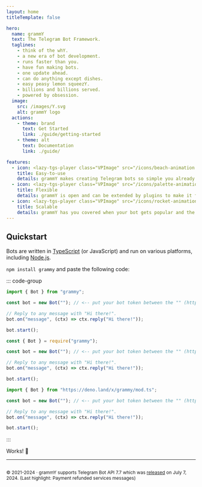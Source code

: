 ```yaml
---
layout: home
titleTemplate: false

hero:
  name: grammY
  text: The Telegram Bot Framework.
  taglines: 
    - think of the whY.
    - a new era of bot development.
    - runs faster than you.
    - have fun making bots.
    - one update ahead.
    - can do anything except dishes.
    - easy peasy lemon squeezY.
    - billions and billions served.
    - powered by obsession.
  image:
    src: /images/Y.svg
    alt: grammY logo
  actions:
    - theme: brand
      text: Get Started
      link: ./guide/getting-started
    - theme: alt
      text: Documentation
      link: ./guide/

features:
  - icon: <lazy-tgs-player class="VPImage" src="/icons/beach-animation.tgs"><img src="/icons/beach.svg" alt="beach animation"></lazy-tgs-player>
    title: Easy-to-use
    details: grammY makes creating Telegram bots so simple you already know how to do it.
  - icon: <lazy-tgs-player class="VPImage" src="/icons/palette-animation.tgs"><img src="/icons/palette.svg" alt="palette animation"></lazy-tgs-player>
    title: Flexible
    details: grammY is open and can be extended by plugins to make it fit exactly your needs.
  - icon: <lazy-tgs-player class="VPImage" src="/icons/rocket-animation.tgs"><img src="/icons/rocket.svg" alt="rocket animation"></lazy-tgs-player>
    title: Scalable
    details: grammY has you covered when your bot gets popular and the traffic increases.
---
```


<!-- markdownlint-disable no-inline-html -->

## Quickstart

Bots are written in [TypeScript](https://www.typescriptlang.org) (or JavaScript) and run on various platforms, including [Node.js](https://nodejs.org).

`npm install grammy` and paste the following code:

::: code-group

```ts [TypeScript]
import { Bot } from "grammy";

const bot = new Bot(""); // <-- put your bot token between the "" (https://t.me/BotFather)

// Reply to any message with "Hi there!".
bot.on("message", (ctx) => ctx.reply("Hi there!"));

bot.start();
```

```js [JavaScript]
const { Bot } = require("grammy");

const bot = new Bot(""); // <-- put your bot token between the "" (https://t.me/BotFather)

// Reply to any message with "Hi there!".
bot.on("message", (ctx) => ctx.reply("Hi there!"));

bot.start();
```

```ts [Deno]
import { Bot } from "https://deno.land/x/grammy/mod.ts";

const bot = new Bot(""); // <-- put your bot token between the "" (https://t.me/BotFather)

// Reply to any message with "Hi there!".
bot.on("message", (ctx) => ctx.reply("Hi there!"));

bot.start();
```

:::

Works! :tada:

<footer id="home-footer">

---

<ClientOnly>
  <ThankYou :s="[
    'Thank you, ',
    '{name}',
    ', for being a contributor to grammY.',
    ', for creating grammY.'
  ]" />
</ClientOnly>

<div style="font-size: 0.75rem; display: flex; justify-content: center;">

© 2021-2024 &middot; grammY supports Telegram Bot API 7.7 which was [released](https://core.telegram.org/bots/api#july-7-2024) on July 7, 2024.
(Last highlight: Payment refunded services messages)

</div>
</footer>
<ClientOnly>
  <LanguagePopup />
</ClientOnly>
